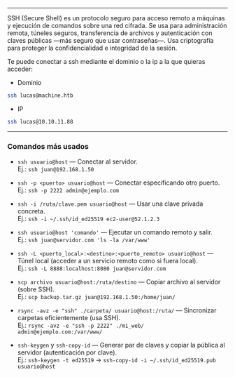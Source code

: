 
---

SSH (Secure Shell) es un protocolo seguro para acceso remoto a máquinas y ejecución de comandos sobre una red cifrada. Se usa para administración remota, túneles seguros, transferencia de archivos y autenticación con claves públicas —más seguro que usar contraseñas—. Usa criptografía para proteger la confidencialidad e integridad de la sesión.

Te puede conectar a ssh mediante el dominio o la ip a la que quieras acceder:

-  Dominio
```bash
ssh lucas@machine.htb
```

-  IP
```bash
ssh lucas@10.10.11.88
```







---
### Comandos más usados 

- `ssh usuario@host` — Conectar al servidor.  
    Ej.: `ssh juan@192.168.1.50`
    
- `ssh -p <puerto> usuario@host` — Conectar especificando otro puerto.  
    Ej.: `ssh -p 2222 admin@ejemplo.com`
    
- `ssh -i /ruta/clave.pem usuario@host` — Usar una clave privada concreta.  
    Ej.: `ssh -i ~/.ssh/id_ed25519 ec2-user@52.1.2.3`
    
- `ssh usuario@host 'comando'` — Ejecutar un comando remoto y salir.  
    Ej.: `ssh juan@servidor.com 'ls -la /var/www'`
    
- `ssh -L <puerto_local>:<destino>:<puerto_remoto> usuario@host` — Túnel local (acceder a un servicio remoto como si fuera local).  
    Ej.: `ssh -L 8888:localhost:8080 juan@servidor.com`
    
- `scp archivo usuario@host:/ruta/destino` — Copiar archivo al servidor (sobre SSH).  
    Ej.: `scp backup.tar.gz juan@192.168.1.50:/home/juan/`
    
- `rsync -avz -e "ssh" ./carpeta/ usuario@host:/ruta/` — Sincronizar carpetas eficientemente (usa SSH).  
    Ej.: `rsync -avz -e "ssh -p 2222" ./mi_web/ admin@ejemplo.com:/var/www/`
    
- `ssh-keygen` y `ssh-copy-id` — Generar par de claves y copiar la pública al servidor (autenticación por clave).  
    Ej.: `ssh-keygen -t ed25519` → `ssh-copy-id -i ~/.ssh/id_ed25519.pub usuario@host`